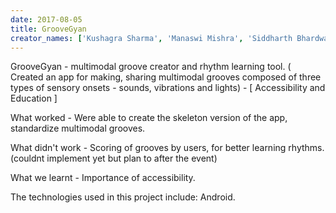 ```yaml
---
date: 2017-08-05
title: GrooveGyan
creator_names: ['Kushagra Sharma', 'Manaswi Mishra', 'Siddharth Bhardwaj']
---
```


GrooveGyan - multimodal groove creator and rhythm learning tool. ( Created an app for making, sharing  multimodal grooves composed of three types of sensory onsets - sounds, vibrations and lights) - [ Accessibility and Education ]

What worked - Were able to create the skeleton version of the app, standardize multimodal grooves.

What didn't work - Scoring of grooves by users, for better learning rhythms.
(couldnt implement yet but plan to after the event)

What we learnt - Importance of accessibility. 

The technologies used in this project include: 
Android.

